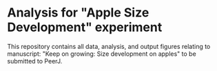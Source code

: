 # Analysis for "Apple Size Development" experiment


This repository contains all data, analysis, and output figures relating to manuscript: "Keep on growing: Size development on apples" to be submitted to PeerJ.

